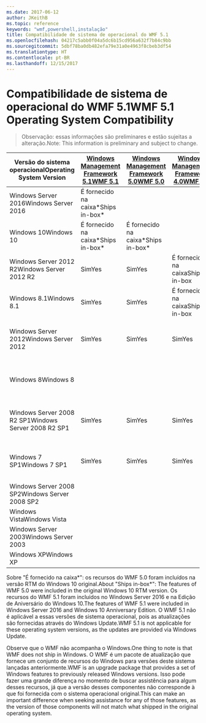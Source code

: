 ```yaml
---
ms.date: 2017-06-12
author: JKeithB
ms.topic: reference
keywords: "wmf,powershell,instalação"
title: Compatibilidade de sistema de operacional do WMF 5.1
ms.openlocfilehash: 04217c5abb0f04a5dc6b15cd956a632f7b84c9bb
ms.sourcegitcommit: 5dbf78ba0db482efa79e31a0e4963f8cbeb3df54
ms.translationtype: HT
ms.contentlocale: pt-BR
ms.lasthandoff: 12/15/2017
---
```

# <a name="wmf-51-operating-system-compatibility"></a><span data-ttu-id="74294-103">Compatibilidade de sistema de operacional do WMF 5.1</span><span class="sxs-lookup"><span data-stu-id="74294-103">WMF 5.1 Operating System Compatibility</span></span> #

> <span data-ttu-id="74294-104">Observação: essas informações são preliminares e estão sujeitas a alteração.</span><span class="sxs-lookup"><span data-stu-id="74294-104">Note: This information is preliminary and subject to change.</span></span>

| <span data-ttu-id="74294-105">Versão do sistema operacional</span><span class="sxs-lookup"><span data-stu-id="74294-105">Operating System Version</span></span> | [<span data-ttu-id="74294-106">Windows Management Framework 5.1</span><span class="sxs-lookup"><span data-stu-id="74294-106">WMF 5.1</span></span>](https://aka.ms/wmf51download) | [<span data-ttu-id="74294-107">Windows Management Framework 5.0</span><span class="sxs-lookup"><span data-stu-id="74294-107">WMF 5.0</span></span>](https://aka.ms/wmf5download) | [<span data-ttu-id="74294-108">Windows Management Framework 4.0</span><span class="sxs-lookup"><span data-stu-id="74294-108">WMF 4.0</span></span>](https://aka.ms/wmf4download) |  [<span data-ttu-id="74294-109">WMF 3.0</span><span class="sxs-lookup"><span data-stu-id="74294-109">WMF 3.0</span></span>](https://aka.ms/wmf3download) | [<span data-ttu-id="74294-110">WMF 2.0</span><span class="sxs-lookup"><span data-stu-id="74294-110">WMF 2.0</span></span>](https://aka.ms/wmf2download) |
| ------------------------ | ----------- | ----------- | ----------- | ------------ |  ------------- |
| <span data-ttu-id="74294-111">Windows Server 2016</span><span class="sxs-lookup"><span data-stu-id="74294-111">Windows Server 2016</span></span> | <span data-ttu-id="74294-112">É fornecido na caixa\*</span><span class="sxs-lookup"><span data-stu-id="74294-112">Ships in-box\*</span></span> |  |  |  |  |
| <span data-ttu-id="74294-113">Windows 10</span><span class="sxs-lookup"><span data-stu-id="74294-113">Windows 10</span></span> | <span data-ttu-id="74294-114">É fornecido na caixa\*</span><span class="sxs-lookup"><span data-stu-id="74294-114">Ships in-box\*</span></span> | <span data-ttu-id="74294-115">É fornecido na caixa\*</span><span class="sxs-lookup"><span data-stu-id="74294-115">Ships in-box\*</span></span>  | | | |  
| <span data-ttu-id="74294-116">Windows Server 2012 R2</span><span class="sxs-lookup"><span data-stu-id="74294-116">Windows Server 2012 R2</span></span>| <span data-ttu-id="74294-117">Sim</span><span class="sxs-lookup"><span data-stu-id="74294-117">Yes</span></span> | <span data-ttu-id="74294-118">Sim</span><span class="sxs-lookup"><span data-stu-id="74294-118">Yes</span></span> | <span data-ttu-id="74294-119">É fornecido na caixa</span><span class="sxs-lookup"><span data-stu-id="74294-119">Ships in-box</span></span> |  |  |
| <span data-ttu-id="74294-120">Windows 8.1</span><span class="sxs-lookup"><span data-stu-id="74294-120">Windows 8.1</span></span> | <span data-ttu-id="74294-121">Sim</span><span class="sxs-lookup"><span data-stu-id="74294-121">Yes</span></span> | <span data-ttu-id="74294-122">Sim</span><span class="sxs-lookup"><span data-stu-id="74294-122">Yes</span></span> |  <span data-ttu-id="74294-123">É fornecido na caixa</span><span class="sxs-lookup"><span data-stu-id="74294-123">Ships in-box</span></span> |  |  |
| <span data-ttu-id="74294-124">Windows Server 2012</span><span class="sxs-lookup"><span data-stu-id="74294-124">Windows Server 2012</span></span> | <span data-ttu-id="74294-125">Sim</span><span class="sxs-lookup"><span data-stu-id="74294-125">Yes</span></span> | <span data-ttu-id="74294-126">Sim</span><span class="sxs-lookup"><span data-stu-id="74294-126">Yes</span></span> | <span data-ttu-id="74294-127">Sim</span><span class="sxs-lookup"><span data-stu-id="74294-127">Yes</span></span> |  <span data-ttu-id="74294-128">É fornecido na caixa</span><span class="sxs-lookup"><span data-stu-id="74294-128">Ships in-box</span></span> | |
| <span data-ttu-id="74294-129">Windows 8</span><span class="sxs-lookup"><span data-stu-id="74294-129">Windows 8</span></span> |  |  |  | <span data-ttu-id="74294-130">É fornecido na caixa</span><span class="sxs-lookup"><span data-stu-id="74294-130">Ships in-box</span></span> | |
| <span data-ttu-id="74294-131">Windows Server 2008 R2 SP1</span><span class="sxs-lookup"><span data-stu-id="74294-131">Windows Server 2008 R2 SP1</span></span> | <span data-ttu-id="74294-132">Sim</span><span class="sxs-lookup"><span data-stu-id="74294-132">Yes</span></span> | <span data-ttu-id="74294-133">Sim</span><span class="sxs-lookup"><span data-stu-id="74294-133">Yes</span></span> | <span data-ttu-id="74294-134">Sim</span><span class="sxs-lookup"><span data-stu-id="74294-134">Yes</span></span> |  <span data-ttu-id="74294-135">Sim</span><span class="sxs-lookup"><span data-stu-id="74294-135">Yes</span></span>| <span data-ttu-id="74294-136">É fornecido na caixa</span><span class="sxs-lookup"><span data-stu-id="74294-136">Ships in-box</span></span> |
| <span data-ttu-id="74294-137">Windows 7 SP1</span><span class="sxs-lookup"><span data-stu-id="74294-137">Windows 7 SP1</span></span>  | <span data-ttu-id="74294-138">Sim</span><span class="sxs-lookup"><span data-stu-id="74294-138">Yes</span></span> | <span data-ttu-id="74294-139">Sim</span><span class="sxs-lookup"><span data-stu-id="74294-139">Yes</span></span> | <span data-ttu-id="74294-140">Sim</span><span class="sxs-lookup"><span data-stu-id="74294-140">Yes</span></span> | <span data-ttu-id="74294-141">Sim</span><span class="sxs-lookup"><span data-stu-id="74294-141">Yes</span></span> | <span data-ttu-id="74294-142">É fornecido na caixa</span><span class="sxs-lookup"><span data-stu-id="74294-142">Ships in-box</span></span> |
| <span data-ttu-id="74294-143">Windows Server 2008 SP2</span><span class="sxs-lookup"><span data-stu-id="74294-143">Windows Server 2008 SP2</span></span> | | | | <span data-ttu-id="74294-144">Sim</span><span class="sxs-lookup"><span data-stu-id="74294-144">Yes</span></span> | <span data-ttu-id="74294-145">Sim</span><span class="sxs-lookup"><span data-stu-id="74294-145">Yes</span></span> |
| <span data-ttu-id="74294-146">Windows Vista</span><span class="sxs-lookup"><span data-stu-id="74294-146">Windows Vista</span></span> | | | | | <span data-ttu-id="74294-147">Sim</span><span class="sxs-lookup"><span data-stu-id="74294-147">Yes</span></span> |
| <span data-ttu-id="74294-148">Windows Server 2003</span><span class="sxs-lookup"><span data-stu-id="74294-148">Windows Server 2003</span></span>| | | |  | <span data-ttu-id="74294-149">Sim</span><span class="sxs-lookup"><span data-stu-id="74294-149">Yes</span></span> |
| <span data-ttu-id="74294-150">Windows XP</span><span class="sxs-lookup"><span data-stu-id="74294-150">Windows XP</span></span> | | | |  | <span data-ttu-id="74294-151">Sim</span><span class="sxs-lookup"><span data-stu-id="74294-151">Yes</span></span> |


<span data-ttu-id="74294-152">Sobre "É fornecido na caixa\*": os recursos do WMF 5.0 foram incluídos na versão RTM do Windows 10 original.</span><span class="sxs-lookup"><span data-stu-id="74294-152">About "Ships in-box\*": The features of WMF 5.0 were included in the original Windows 10 RTM version.</span></span>
<span data-ttu-id="74294-153">Os recursos do WMF 5.1 foram incluídos no Windows Server 2016 e na Edição de Aniversário do Windows 10.</span><span class="sxs-lookup"><span data-stu-id="74294-153">The features of WMF 5.1 were included in Windows Server 2016 and Windows 10 Anniversary Edition.</span></span> <span data-ttu-id="74294-154">O WMF 5.1 não é aplicável a essas versões de sistema operacional, pois as atualizações são fornecidas através do Windows Update.</span><span class="sxs-lookup"><span data-stu-id="74294-154">WMF 5.1 is not applicable for these operating system versions, as the updates are provided via Windows Update.</span></span>


<span data-ttu-id="74294-155">Observe que o WMF não acompanha o Windows.</span><span class="sxs-lookup"><span data-stu-id="74294-155">One thing to note is that WMF does not ship in Windows.</span></span> <span data-ttu-id="74294-156">O WMF é um pacote de atualização que fornece um conjunto de recursos do Windows para versões deste sistema lançadas anteriormente.</span><span class="sxs-lookup"><span data-stu-id="74294-156">WMF is an upgrade package that provides a set of Windows features to previously released Windows versions.</span></span> <span data-ttu-id="74294-157">Isso pode fazer uma grande diferença no momento de buscar assistência para algum desses recursos, já que a versão desses componentes não corresponde à que foi fornecida com o sistema operacional original.</span><span class="sxs-lookup"><span data-stu-id="74294-157">This can make an important difference when seeking assistance for any of those features, as the version of those components will not match what shipped in the original operating system.</span></span>


